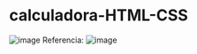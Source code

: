 # calculadora-HTML-CSS
![image](https://user-images.githubusercontent.com/83733895/126038148-1185cb3e-89e3-4054-8a20-00ee7085d439.png)
Referencia:
![image](https://user-images.githubusercontent.com/83733895/126038214-4e1874b6-612d-4fe7-81fa-ae7151c70532.png)

